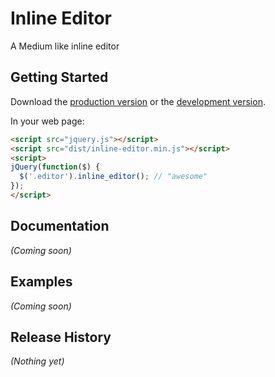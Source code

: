 # Inline Editor

A Medium like inline editor

## Getting Started
Download the [production version][min] or the [development version][max].

[min]: https://raw.github.com/alsofronie/inline-editor/master/dist/inline-editor.min.js
[max]: https://raw.github.com/alsofronie/inline-editor/master/dist/inline-editor.js

In your web page:

```html
<script src="jquery.js"></script>
<script src="dist/inline-editor.min.js"></script>
<script>
jQuery(function($) {
  $('.editor').inline_editor(); // "awesome"
});
</script>
```

## Documentation
_(Coming soon)_

## Examples
_(Coming soon)_

## Release History
_(Nothing yet)_
